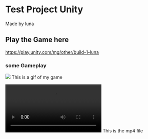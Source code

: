 # Test Project Unity
Made by luna

## Play the Game here
https://play.unity.com/mg/other/build-1-luna

### some Gameplay
![](https://github.com/TheCrownLP99/Test/blob/main/Gamplay_Gif.gif)
This is a gif of my game

![](https://github.com/TheCrownLP99/Test/blob/main/Gameplay_Video.mp4)
This is the mp4 file
